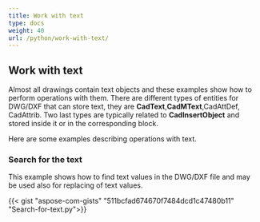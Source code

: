 ```yaml
---
title: Work with text
type: docs
weight: 40
url: /python/work-with-text/
---
```


## **Work with text**

Almost all drawings contain text objects and these examples show how to perform operations with them. 
There are different types of entities for DWG/DXF that can store text, they are **CadText**,**CadMText**,CadAttDef, CadAttrib. Two last types are typically related 
to **CadInsertObject** and stored inside it or in the corresponding block.

Here are some examples describing operations with text.

### **Search for the text**

This example shows how to find text values in the DWG/DXF file and may be used also for replacing of text values.

{{< gist "aspose-com-gists" "511bcfad674670f7484dcd1c47480b11" "Search-for-text.py">}}
	